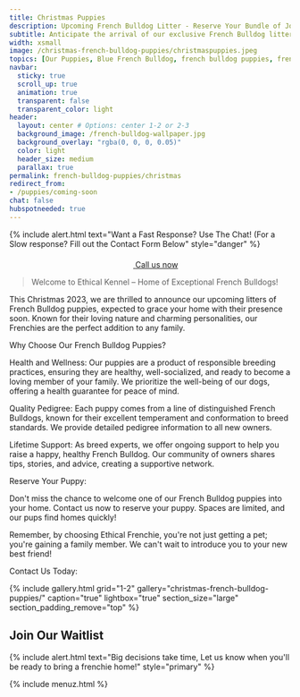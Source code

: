 ```yaml
---
title: Christmas Puppies
description: Upcoming French Bulldog Litter - Reserve Your Bundle of Joy Today!
subtitle: Anticipate the arrival of our exclusive French Bulldog litters this Christmas 2023. Reserve your playful, affectionate puppy now and join our family of happy pet owners.
width: xsmall
image: /christmas-french-bulldog-puppies/christmaspuppies.jpeg
topics: [Our Puppies, Blue French Bulldog, french bulldog puppies, french bulldog puppies for sale.]
navbar:
  sticky: true
  scroll_up: true
  animation: true
  transparent: false
  transparent_color: light
header:
  layout: center # Options: center 1-2 or 2-3
  background_image: /french-bulldog-wallpaper.jpg
  background_overlay: "rgba(0, 0, 0, 0.05)"
  color: light
  header_size: medium
  parallax: true
permalink: french-bulldog-puppies/christmas
redirect_from: 
- /puppies/coming-soon
chat: false
hubspotneeded: true
---
```

{% include alert.html text="Want a Fast Response? Use The Chat! (For a Slow response? Fill out the Contact Form Below" style="danger" %}


<center><a class="uk-button uk-button-danger uk-border-pill uk-button-xlarge my-border-rounded" href="tel:212-739-0182">
    <span data-uk-icon="phone" class="uk-icon">
        <svg width="20" height="20" viewBox="0 0 20 20" xmlns="http://www.w3.org/2000/svg"></svg>
    </span>
    Call us now
</a>
</center>


> Welcome to Ethical Kennel – Home of Exceptional French Bulldogs!

This Christmas 2023, we are thrilled to announce our upcoming litters of French Bulldog puppies, expected to grace your home with their presence soon. Known for their loving nature and charming personalities, our Frenchies are the perfect addition to any family.

Why Choose Our French Bulldog Puppies?

Health and Wellness: Our puppies are a product of responsible breeding practices, ensuring they are healthy, well-socialized, and ready to become a loving member of your family. We prioritize the well-being of our dogs, offering a health guarantee for peace of mind.

Quality Pedigree: Each puppy comes from a line of distinguished French Bulldogs, known for their excellent temperament and conformation to breed standards. We provide detailed pedigree information to all new owners.

Lifetime Support: As breed experts, we offer ongoing support to help you raise a happy, healthy French Bulldog. Our community of owners shares tips, stories, and advice, creating a supportive network.

Reserve Your Puppy:

Don't miss the chance to welcome one of our French Bulldog puppies into your home. Contact us now to reserve your puppy. Spaces are limited, and our pups find homes quickly!

Remember, by choosing Ethical Frenchie, you're not just getting a pet; you're gaining a family member. We can't wait to introduce you to your new best friend!

Contact Us Today:

{% include gallery.html 
	grid="1-2"
	gallery="christmas-french-bulldog-puppies/"
	caption="true"
	lightbox="true"
  section_size="large"
  section_padding_remove="top"
%}

## Join Our Waitlist
{% include alert.html text="Big decisions take time, Let us know when you'll be ready to bring a frenchie home!" style="primary" %}
<script charset="utf-8" type="text/javascript" src="//js.hsforms.net/forms/shell.js"></script>
<script>
  hbspt.forms.create({
	region: "na1",
	portalId: "5322352",
	formId: "e974b071-5f49-4a35-a671-ec03d8f360e4"
});
</script>

{% include menuz.html %}